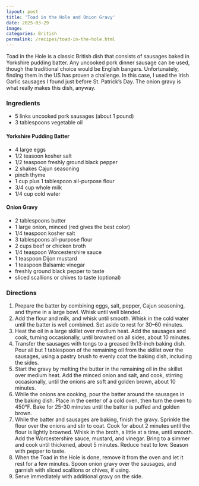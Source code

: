 ```yaml
---
layout: post
title: 'Toad in the Hole and Onion Gravy'
date: 2025-03-29
image:
categories: British
permalink: /recipes/toad-in-the-hole.html
---
```


Toad in the Hole is a classic British dish that consists of sausages baked in Yorkshire pudding batter. Any uncooked pork dinner sausage can be used, though the traditional choice would be English bangers. Unfortunately, finding them in the US has proven a challenge. In this case, I used the Irish Garlic sausages I found just before St. Patrick’s Day. The onion gravy is what really makes this dish, anyway.

### Ingredients

- 5 links uncooked pork sausages (about 1 pound)
- 3 tablespoons vegetable oil

#### Yorkshire Pudding Batter

- 4 large eggs
- 1/2 teasoon kosher salt
- 1/2 teaspoon freshly ground black pepper
- 2 shakes Cajun seasoning
- pinch thyme
- 1 cup plus 1 tablespoon all-purpose flour
- 3/4 cup whole milk
- 1/4 cup cold water

#### Onion Gravy

- 2 tablespoons butter
- 1 large onion, minced (red gives the best color)
- 1/4 teaspoon kosher salt
- 3 tablespoons all-purpose flour
- 2 cups beef or chicken broth
- 1/4 teaspoon Worcestershire sauce
- 1 teaspoon Dijon mustard
- 1 teaspoon Balsamic vinegar
- freshly ground black pepper to taste
- sliced scallions or chives to taste (optional)

### Directions

1. Prepare the batter by combining eggs, salt, pepper, Cajun seasoning, and thyme in a large bowl. Whisk until well blended.
1. Add the flour and milk, and whisk until smooth. Whisk in the cold water until the batter is well combined. Set aside to rest for 30–60 minutes.
1. Heat the oil in a large skillet over medium heat. Add the sausages and cook, turning occasionally, until browned on all sides, about 10 minutes.
1. Transfer the sausages with tongs to a greased 9x13-inch baking dish. Pour all but 1 tablespoon of the remaining oil from the skillet over the sausages, using a pastry brush to evenly coat the baking dish, including the sides.
1. Start the gravy by melting the butter in the remaining oil in the skillet over medium heat. Add the minced onion and salt, and cook, stirring occasionally, until the onions are soft and golden brown, about 10 minutes.
1. While the onions are cooking, pour the batter around the sausages in the baking dish. Place in the center of a cold oven, then turn the oven to 450°F. Bake for 25-30 minutes until the batter is puffed and golden brown.
1. While the batter and sausages are baking, finish the gravy. Sprinkle the flour over the onions and stir to coat. Cook for about 2 minutes until the flour is lightly browned. Whisk in the broth, a little at a time, until smooth. Add the Worcestershire sauce, mustard, and vinegar. Bring to a simmer and cook until thickened, about 5 minutes. Reduce heat to low. Season with pepper to taste.
1. When the Toad in the Hole is done, remove it from the oven and let it rest for a few minutes. Spoon onion gravy over the sausages, and garnish with sliced scallions or chives, if using.
1. Serve immediately with additional gravy on the side.
